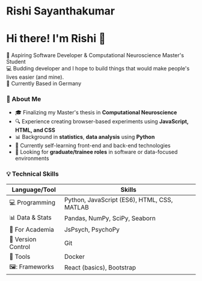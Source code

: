 # Rishi Sayanthakumar

<h1 align="left">Hi there! I'm Rishi 👋</h1>

<p align="left">
  🚀 Aspiring Software Developer & Computational Neuroscience Master's Student<br>
  💻 Budding developer and I hope to build things that would make people's lives easier (and mine).<br>
  📍 Currently Based in Germany
</p>

### 🧠 About Me
- 🎓 Finalizing my Master's thesis in **Computational Neuroscience** 
- 🔍 Experience creating browser-based experiments using **JavaScript, HTML, and CSS**
- 📊 Background in **statistics**, **data analysis** using **Python** 
- 🌱 Currently self-learning front-end and back-end technologies 
- 👀 Looking for **graduate/trainee roles** in software or data-focused environments

 ### 💡 Technical Skills
 
| Language/Tool | Skills |
|---------------|--------|
| 💻 Programming | Python, JavaScript (ES6), HTML, CSS, MATLAB |
| 📊 Data & Stats | Pandas, NumPy, SciPy, Seaborn |
| 🧪 For Academia | JsPsych, PsychoPy |
| 🔧 Version Control | Git |
| :hammer:    Tools         | Docker |
| 🖼️: Frameworks | React (basics), Bootstrap|
